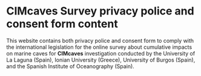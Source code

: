 # CIMcaves Survey privacy police and consent form content

This website contains both privacy police and consent form to comply with the international legislation for the online survey about cumulative impacts on marine caves for **CIMcaves** investigation conducted by the University of La Laguna (Spain), Ionian University (Greece), University of Burgos (Spain), and the Spanish Institute of Oceanography (Spain).
